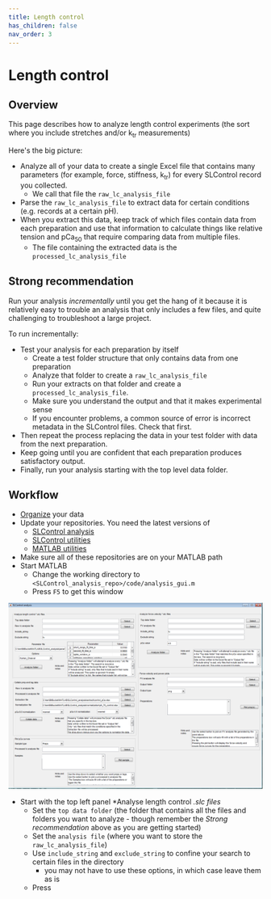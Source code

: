 ```yaml
---
title: Length control
has_children: false
nav_order: 3
---
```


# Length control

## Overview

This page describes how to analyze length control experiments (the sort where you include stretches and/or k<sub>tr</sub> measurements)

Here's the big picture:
+ Analyze all of your data to create a single Excel file that contains many parameters (for example, force, stiffness, k<sub>tr</sub>) for every SLControl record you collected.
  + We call that file the `raw_lc_analysis_file`
+ Parse the `raw_lc_analysis_file` to extract data for certain conditions (e.g. records at a certain pH).
+ When you extract this data, keep track of which files contain data from each preparation and use that information to calculate things like relative tension and pCa<sub>50</sub> that require comparing data from multiple files.
  + The file containing the extracted data is the `processed_lc_analysis_file`


## Strong recommendation

Run your analysis *incrementally* until you get the hang of it because it is relatively easy to trouble an analysis that only includes a few files, and quite challenging to troubleshoot a large project.

To run incrementally:
+ Test your analysis for each preparation by itself
  + Create a test folder structure that only contains data from one preparation
  + Analyze that folder to create a `raw_lc_analysis_file`
  + Run your extracts on that folder and create a `processed_lc_analysis_file`.
  + Make sure you understand the output and that it makes experimental sense
  + If you encounter problems, a common source of error is incorrect metadata in the SLControl files. Check that first.
+ Then repeat the process replacing the data in your test folder with data from the next preparation.
+ Keep going until you are confident that each preparation produces satisfactory output.
+ Finally, run your analysis starting with the top level data folder.


## Workflow

+ [Organize](../organization/organization.html) your data
+ Update your repositories. You need the latest versions of
  + [SLControl analysis](http://github.com/Campbell-Muscle-Lab/SLControl_analysis)
  + [SLControl utilities](http://github.com/Campbell-Muscle-Lab/SLControl_utilities)
  + [MATLAB utilities](http://github.com/Campbell-Muscle-Lab/SLControl_utilities)
+ Make sure all of these repositories are on your MATLAB path
+ Start MATLAB
  + Change the working directory to `<SLControl_analysis_repo>/code/analysis_gui.m`
  + Press `F5` to get this window

![SLControl_analysis_gui](SLControl_analysis_gui.png)

+ Start with the top left panel *Analyse length control *.slc files*
  + Set the `top data folder` (the folder that contains all the files and folders you want to analyze - though remember the *Strong recommendation* above as you are getting started)
  + Set the `analysis file` (where you want to store the `raw_lc_analysis_file`)
  + Use `include_string` and `exclude_string` to confine your search to certain files in the directory
    + you may not have to use these options, in which case leave them as is
  + Press     
